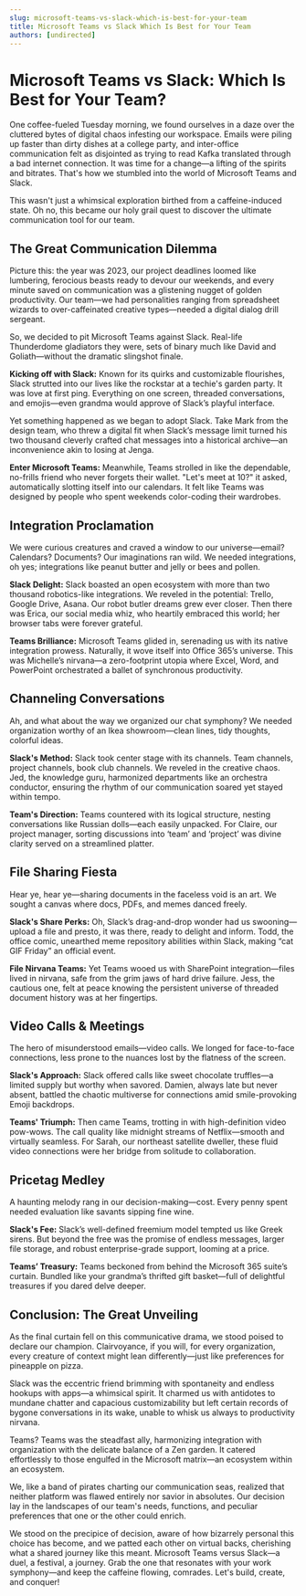 ```yaml
---
slug: microsoft-teams-vs-slack-which-is-best-for-your-team
title: Microsoft Teams vs Slack Which Is Best for Your Team
authors: [undirected]
---
```



# Microsoft Teams vs Slack: Which Is Best for Your Team?

One coffee-fueled Tuesday morning, we found ourselves in a daze over the cluttered bytes of digital chaos infesting our workspace. Emails were piling up faster than dirty dishes at a college party, and inter-office communication felt as disjointed as trying to read Kafka translated through a bad internet connection. It was time for a change—a lifting of the spirits and bitrates. That's how we stumbled into the world of Microsoft Teams and Slack.

This wasn't just a whimsical exploration birthed from a caffeine-induced state. Oh no, this became our holy grail quest to discover the ultimate communication tool for our team.

## The Great Communication Dilemma

Picture this: the year was 2023, our project deadlines loomed like lumbering, ferocious beasts ready to devour our weekends, and every minute saved on communication was a glistening nugget of golden productivity. Our team—we had personalities ranging from spreadsheet wizards to over-caffeinated creative types—needed a digital dialog drill sergeant.

So, we decided to pit Microsoft Teams against Slack. Real-life Thunderdome gladiators they were, sets of binary much like David and Goliath—without the dramatic slingshot finale.

**Kicking off with Slack:** Known for its quirks and customizable flourishes, Slack strutted into our lives like the rockstar at a techie's garden party. It was love at first ping. Everything on one screen, threaded conversations, and emojis—even grandma would approve of Slack’s playful interface.

Yet something happened as we began to adopt Slack. Take Mark from the design team, who threw a digital fit when Slack’s message limit turned his two thousand cleverly crafted chat messages into a historical archive—an inconvenience akin to losing at Jenga.

**Enter Microsoft Teams:** Meanwhile, Teams strolled in like the dependable, no-frills friend who never forgets their wallet. "Let's meet at 10?" it asked, automatically slotting itself into our calendars. It felt like Teams was designed by people who spent weekends color-coding their wardrobes.

## Integration Proclamation

We were curious creatures and craved a window to our universe—email? Calendars? Documents? Our imaginations ran wild. We needed integrations, oh yes; integrations like peanut butter and jelly or bees and pollen.

**Slack Delight:** Slack boasted an open ecosystem with more than two thousand robotics-like integrations. We reveled in the potential: Trello, Google Drive, Asana. Our robot butler dreams grew ever closer. Then there was Erica, our social media whiz, who heartily embraced this world; her browser tabs were forever grateful.

**Teams Brilliance:** Microsoft Teams glided in, serenading us with its native integration prowess. Naturally, it wove itself into Office 365’s universe. This was Michelle’s nirvana—a zero-footprint utopia where Excel, Word, and PowerPoint orchestrated a ballet of synchronous productivity.

## Channeling Conversations

Ah, and what about the way we organized our chat symphony? We needed organization worthy of an Ikea showroom—clean lines, tidy thoughts, colorful ideas.

**Slack's Method:** Slack took center stage with its channels. Team channels, project channels, book club channels. We reveled in the creative chaos. Jed, the knowledge guru, harmonized departments like an orchestra conductor, ensuring the rhythm of our communication soared yet stayed within tempo.

**Team's Direction:** Teams countered with its logical structure, nesting conversations like Russian dolls—each easily unpacked. For Claire, our project manager, sorting discussions into ‘team’ and ‘project’ was divine clarity served on a streamlined platter.

## File Sharing Fiesta

Hear ye, hear ye—sharing documents in the faceless void is an art. We sought a canvas where docs, PDFs, and memes danced freely.

**Slack's Share Perks:** Oh, Slack’s drag-and-drop wonder had us swooning—upload a file and presto, it was there, ready to delight and inform. Todd, the office comic, unearthed meme repository abilities within Slack, making “cat GIF Friday” an official event.

**File Nirvana Teams:** Yet Teams wooed us with SharePoint integration—files lived in nirvana, safe from the grim jaws of hard drive failure. Jess, the cautious one, felt at peace knowing the persistent universe of threaded document history was at her fingertips.

## Video Calls & Meetings

The hero of misunderstood emails—video calls. We longed for face-to-face connections, less prone to the nuances lost by the flatness of the screen.

**Slack's Approach:** Slack offered calls like sweet chocolate truffles—a limited supply but worthy when savored. Damien, always late but never absent, battled the chaotic multiverse for connections amid smile-provoking Emoji backdrops.

**Teams' Triumph:** Then came Teams, trotting in with high-definition video pow-wows. The call quality like midnight streams of Netflix—smooth and virtually seamless. For Sarah, our northeast satellite dweller, these fluid video connections were her bridge from solitude to collaboration.

## Pricetag Medley

A haunting melody rang in our decision-making—cost. Every penny spent needed evaluation like savants sipping fine wine.

**Slack's Fee:** Slack’s well-defined freemium model tempted us like Greek sirens. But beyond the free was the promise of endless messages, larger file storage, and robust enterprise-grade support, looming at a price.

**Teams’ Treasury:** Teams beckoned from behind the Microsoft 365 suite’s curtain. Bundled like your grandma’s thrifted gift basket—full of delightful treasures if you dared delve deeper.

## Conclusion: The Great Unveiling

As the final curtain fell on this communicative drama, we stood poised to declare our champion. Clairvoyance, if you will, for every organization, every creature of context might lean differently—just like preferences for pineapple on pizza.

Slack was the eccentric friend brimming with spontaneity and endless hookups with apps—a whimsical spirit. It charmed us with antidotes to mundane chatter and capacious customizability but left certain records of bygone conversations in its wake, unable to whisk us always to productivity nirvana.

Teams? Teams was the steadfast ally, harmonizing integration with organization with the delicate balance of a Zen garden. It catered effortlessly to those engulfed in the Microsoft matrix—an ecosystem within an ecosystem.

We, like a band of pirates charting our communication seas, realized that neither platform was flawed entirely nor savior in absolutes. Our decision lay in the landscapes of our team's needs, functions, and peculiar preferences that one or the other could enrich.

We stood on the precipice of decision, aware of how bizarrely personal this choice has become, and we patted each other on virtual backs, cherishing what a shared journey like this meant. Microsoft Teams versus Slack—a duel, a festival, a journey. Grab the one that resonates with your work symphony—and keep the caffeine flowing, comrades. Let's build, create, and conquer!